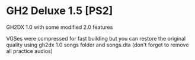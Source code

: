# GH2 Deluxe 1.5 [PS2]
GH2DX 1.0 with some modified 2.0 features

VGSes were compressed for fast building but you can restore the original quality using gh2dx 1.0 songs folder and songs.dta (don't forget to remove all practice audios)
